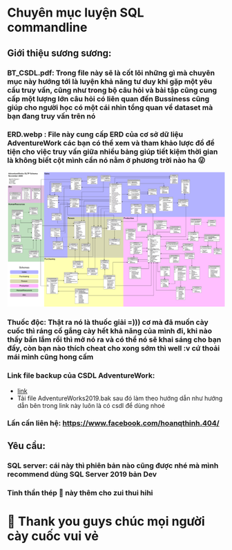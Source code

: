 # Chuyên mục luyện SQL commandline
## Giới thiệu sương sương:
### BT_CSDL.pdf: Trong file này sẽ là cốt lõi những gì mà chuyên mục này hướng tới là luyện khả năng tư duy khi gặp một yêu cầu truy vấn, cũng như trong bộ câu hỏi và bài tập cũng cung cấp một lượng lớn câu hỏi có liên quan đến Bussiness cũng giúp cho người học có một cái nhìn tổng quan về dataset mà bạn đang truy vấn trên nó
### ERD.webp : File này cung cấp ERD của cơ sở dữ liệu AdventureWork các bạn có thể xem và tham khảo lược đồ để tiện cho việc truy vấn giữa nhiều bảng giúp tiết kiệm thời gian là không biết cột mình cần nó nằm ở phương trời nào ha 😜
![](ERD.webp)
### Thuốc độc: Thật ra nó là thuốc giải =))) cơ mà đã muốn cày cuốc thì ráng cố gắng cày hết khả năng của mình đi, khi nào thấy bấn lắm rồi thì mở nó ra và có thể nó sẽ khai sáng cho bạn đấy, còn bạn nào thích cheat cho xong sớm thì well :v cứ thoải mái mình cũng hong cấm 
### Link file backup của CSDL AdventureWork: 
+ [link](https://learn.microsoft.com/en-us/sql/samples/adventureworks-install-configure?view=sql-server-ver16&tabs=ssms)
+ Tải file AdventureWorks2019.bak sau đó làm theo hướng dẫn như hướng dẫn bên trong link này luôn là có csdl để dùng nhoé
### Lấn cấn liên hệ: https://www.facebook.com/hoanqthinh.404/
## Yêu cầu:
### SQL server: cái này thì phiên bản nào cũng được nhé mà mình recommend dùng SQL Server 2019 bản Dev
### Tinh thần thép 🤞 này thêm cho zui thui hihi
# 👾 Thank you guys chúc mọi người cày cuốc vui vẻ